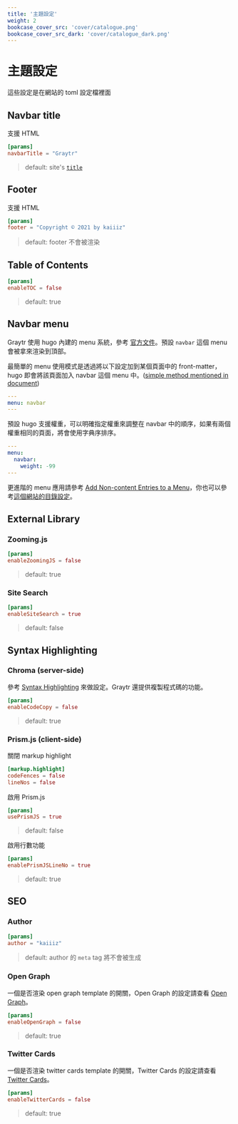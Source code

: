 ```yaml
---
title: '主題設定'
weight: 2
bookcase_cover_src: 'cover/catalogue.png'
bookcase_cover_src_dark: 'cover/catalogue_dark.png'
---
```


# 主題設定

這些設定是在網站的 toml 設定檔裡面

## Navbar title

支援 HTML

```toml
[params]
navbarTitle = "Graytr"
```

> default: site's [`title`](/hugo-theme-graytr/configuration/site#site-title)

## Footer

支援 HTML

```toml
[params]
footer = "Copyright © 2021 by kaiiiz"
```

> default: footer 不會被渲染

## Table of Contents

```toml
[params]
enableTOC = false
```

> default: true

## Navbar menu

Graytr 使用 hugo 內建的 menu 系統，參考 [官方文件](https://gohugo.io/content-management/menus)。預設 `navbar` 這個 menu 會被拿來渲染到頂部。

最簡單的 menu 使用模式是透過將以下設定加到某個頁面中的 front-matter，hugo 即會將該頁面加入 navbar 這個 menu 中。([simple method mentioned in document](https://gohugo.io/content-management/menus#simple))

```yaml
---
menu: navbar
---
```

預設 hugo 支援權重，可以明確指定權重來調整在 navbar 中的順序，如果有兩個權重相同的頁面，將會使用字典序排序。

```yaml
---
menu:
  navbar:
    weight: -99
---
```

更進階的 menu 應用請參考 [Add Non-content Entries to a Menu](https://gohugo.io/content-management/menus#add-non-content-entries-to-a-menu)，你也可以參考[這個網站的目錄設定](https://github.com/kaiiiz/hugo-theme-graytr/tree/main/exampleSite/config/_default/menus)。

## External Library

### Zooming.js

```toml
[params]
enableZoomingJS = false
```

> default: true

### Site Search

```toml
[params]
enableSiteSearch = true
```

> default: false

## Syntax Highlighting

### Chroma (server-side)

參考 [Syntax Highlighting](https://gohugo.io/content-management/syntax-highlighting) 來做設定。Graytr 還提供複製程式碼的功能。

```toml
[params]
enableCodeCopy = false
```

> default: true

### Prism.js (client-side)

關閉 markup highlight

```toml
[markup.highlight]
codeFences = false
lineNos = false
```

啟用 Prism.js

```toml
[params]
usePrismJS = true
```

> default: false

啟用行數功能

```toml
[params]
enablePrismJSLineNo = true
```

> default: true

## SEO

### Author

```toml
[params]
author = "kaiiiz"
```

> default: author 的 `meta` tag 將不會被生成


### Open Graph

一個是否渲染 open graph template 的開關，Open Graph 的設定請查看 [Open Graph](https://gohugo.io/templates/internal#open-graph)。

```toml
[params]
enableOpenGraph = false
```

> default: true

### Twitter Cards

一個是否渲染 twitter cards template 的開關，Twitter Cards 的設定請查看 [Twitter Cards](https://gohugo.io/templates/internal#twitter-cards)。

```toml
[params]
enableTwitterCards = false
```

> default: true
